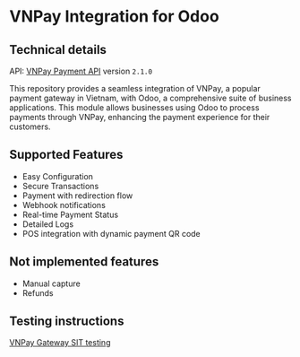 # VNPay Integration for Odoo

## Technical details

API: [VNPay Payment API](https://sandbox.vnpayment.vn/apis/docs/thanh-toan-pay/pay.html/)
version `2.1.0`

This repository provides a seamless integration of VNPay, a popular payment gateway in Vietnam, with Odoo, a comprehensive suite of business applications. This module allows businesses using Odoo to process payments through VNPay, enhancing the payment experience for their customers.

## Supported Features
- Easy Configuration
- Secure Transactions
- Payment with redirection flow
- Webhook notifications
- Real-time Payment Status
- Detailed Logs
- POS integration with dynamic payment QR code

## Not implemented features

- Manual capture
- Refunds

## Testing instructions

[VNPay Gateway SIT testing](https://sandbox.vnpayment.vn/vnpaygw-sit-testing/order)
